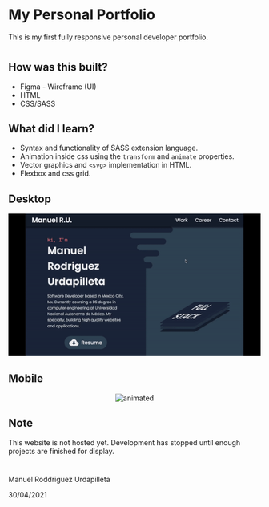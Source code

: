 # My Personal Portfolio

This is my first fully responsive personal developer portfolio.
#

## How was this built?
- Figma - Wireframe (UI)
- HTML
- CSS/SASS

## What did I learn?
- Syntax and functionality of SASS extension language.
- Animation inside css using the `transform` and `animate` properties.
- Vector graphics and `<svg>` implementation in HTML.
- Flexbox and css grid.

## Desktop
<p align="center">
  <img src="./resources/videos/porfolio-desktop.gif" alt="animated" />
</p>

## Mobile
<p align="center">
<img src="./resources/videos/portfolio-mobile.gif" alt="animated" width="300"/>
</p>

## Note
This website is not hosted yet. Development has stopped until enough projects are finished for display.


#
Manuel Roddriguez Urdapilleta
<p>30/04/2021</p>


